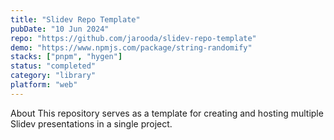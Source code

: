 ```yaml
---
title: "Slidev Repo Template"
pubDate: "10 Jun 2024"
repo: "https://github.com/jarooda/slidev-repo-template"
demo: "https://www.npmjs.com/package/string-randomify"
stacks: ["pnpm", "hygen"]
status: "completed"
category: "library"
platform: "web"
---
```


About
This repository serves as a template for creating and hosting multiple Slidev presentations in a single project.
